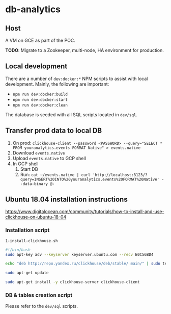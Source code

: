 # db-analytics

## Host

A VM on GCE as part of the POC.

**TODO**: Migrate to a Zookeeper, multi-node, HA environment for production.

## Local development

There are a number of `dev:docker:*` NPM scripts to assist with local development. Mainly,
the following are important:

- `npm run dev:docker:build`
- `npm run dev:docker:start`
- `npm run dev:docker:clean`

The database is seeded with all SQL scripts located in `dev/sql`.

## Transfer prod data to local DB

1. On prod: `clickhouse-client --password <PASSWORD> --query="SELECT * FROM youranalytics.events FORMAT Native" > events.native`
1. Download `events.native`
1. Upload `events.native` to GCP shell
1. In GCP shell
   1. Start DB
   1. Run: `cat ~/events.native | curl 'http://localhost:8123/?query=INSERT%20INTO%20youranalytics.events%20FORMAT%20Native' --data-binary @-`

## Ubuntu 18.04 installation instructions

https://www.digitalocean.com/community/tutorials/how-to-install-and-use-clickhouse-on-ubuntu-18-04

### Installation script

`1-install-clickhouse.sh`

```bash
#!/bin/bash
sudo apt-key adv --keyserver keyserver.ubuntu.com --recv E0C56BD4

echo "deb http://repo.yandex.ru/clickhouse/deb/stable/ main/" | sudo tee /etc/apt/sources.list.d/clickhouse.list

sudo apt-get update

sudo apt-get install -y clickhouse-server clickhouse-client
```

### DB & tables creation script

Please refer to the `dev/sql` scripts.
